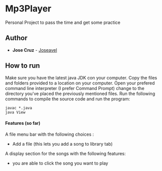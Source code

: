 # Mp3Player
Personal Project to pass the time and get some practice

## Author
* **Jose Cruz** - [Joseavel](https://github.com/joseavel)

## How to run

Make sure you have the latest java JDK con your computer. Copy the files and folders provided to a location on your computer. Open your prefered command line interpreter (I prefer Command Prompt)  change to the directory you've placed the previously mentioned files. Run the following commands to compile the source code and run the program:

```
javac *.java
java View
```

#### Features (so far)
A file menu bar with the following choices : 
- Add a file (this lets you add a song to library tab)

A display section for the songs with the following features:
- you are able to click the song you want to play

